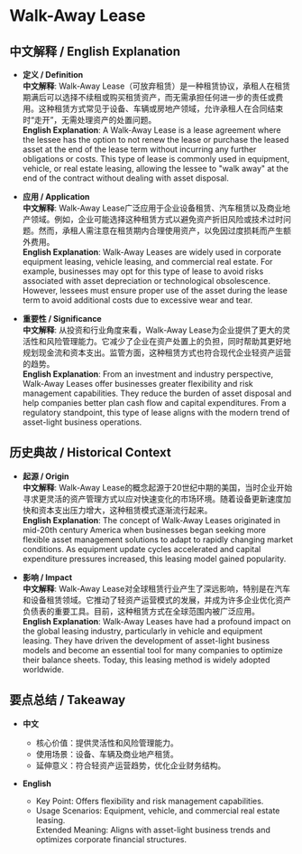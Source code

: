 # Walk-Away Lease

## 中文解释 / English Explanation

* **定义 / Definition**  
  **中文解释**: Walk-Away Lease（可放弃租赁）是一种租赁协议，承租人在租赁期满后可以选择不续租或购买租赁资产，而无需承担任何进一步的责任或费用。这种租赁方式常见于设备、车辆或房地产领域，允许承租人在合同结束时“走开”，无需处理资产的处置问题。  
  **English Explanation**: A Walk-Away Lease is a lease agreement where the lessee has the option to not renew the lease or purchase the leased asset at the end of the lease term without incurring any further obligations or costs. This type of lease is commonly used in equipment, vehicle, or real estate leasing, allowing the lessee to "walk away" at the end of the contract without dealing with asset disposal.

* **应用 / Application**  
  **中文解释**: Walk-Away Lease广泛应用于企业设备租赁、汽车租赁以及商业地产领域。例如，企业可能选择这种租赁方式以避免资产折旧风险或技术过时问题。然而，承租人需注意在租赁期内合理使用资产，以免因过度损耗而产生额外费用。  
  **English Explanation**: Walk-Away Leases are widely used in corporate equipment leasing, vehicle leasing, and commercial real estate. For example, businesses may opt for this type of lease to avoid risks associated with asset depreciation or technological obsolescence. However, lessees must ensure proper use of the asset during the lease term to avoid additional costs due to excessive wear and tear.

* **重要性 / Significance**  
  **中文解释**: 从投资和行业角度来看，Walk-Away Lease为企业提供了更大的灵活性和风险管理能力。它减少了企业在资产处置上的负担，同时帮助其更好地规划现金流和资本支出。监管方面，这种租赁方式也符合现代企业轻资产运营的趋势。  
  **English Explanation**: From an investment and industry perspective, Walk-Away Leases offer businesses greater flexibility and risk management capabilities. They reduce the burden of asset disposal and help companies better plan cash flow and capital expenditures. From a regulatory standpoint, this type of lease aligns with the modern trend of asset-light business operations.

## 历史典故 / Historical Context

* **起源 / Origin**  
  **中文解释**: Walk-Away Lease的概念起源于20世纪中期的美国，当时企业开始寻求更灵活的资产管理方式以应对快速变化的市场环境。随着设备更新速度加快和资本支出压力增大，这种租赁模式逐渐流行起来。  
  **English Explanation**: The concept of Walk-Away Leases originated in mid-20th century America when businesses began seeking more flexible asset management solutions to adapt to rapidly changing market conditions. As equipment update cycles accelerated and capital expenditure pressures increased, this leasing model gained popularity.

* **影响 / Impact**  
  **中文解释**: Walk-Away Lease对全球租赁行业产生了深远影响，特别是在汽车和设备租赁领域。它推动了轻资产运营模式的发展，并成为许多企业优化资产负债表的重要工具。目前，这种租赁方式在全球范围内被广泛应用。  
  **English Explanation**: Walk-Away Leases have had a profound impact on the global leasing industry, particularly in vehicle and equipment leasing. They have driven the development of asset-light business models and become an essential tool for many companies to optimize their balance sheets. Today, this leasing method is widely adopted worldwide.

## 要点总结 / Takeaway

* **中文**  
  - 核心价值：提供灵活性和风险管理能力。  
  - 使用场景：设备、车辆及商业地产租赁。  
  - 延伸意义：符合轻资产运营趋势，优化企业财务结构。

* **English**  
  - Key Point: Offers flexibility and risk management capabilities.  
  - Usage Scenarios: Equipment, vehicle, and commercial real estate leasing.  
Extended Meaning: Aligns with asset-light business trends and optimizes corporate financial structures.